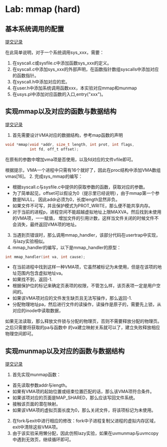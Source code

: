 # Lab: mmap (hard)
## 基本系统调用的配置
[提交记录](https://github.com/VictorHuu/ClassDesign-MIT6.S081Fork/commit/6f34eaa6db0029b15964510bc27ff1f963f567ca)

在此简单说明，对于一个系统调用sys_xxx，需要：

1. 在syscall.c或sysfile.c中添加函数sys_xxx的定义。
2. 在syscall.c中添加sys_xxx的外部声明，在函数指针数组syscalls中添加对应的函数指针。
3. 在syscall.h中添加对应的宏。
4. 在user.h中添加系统调用函数xxx，本实验对应mmap和munmap
5. 在usys.pl中添加对应函数的入口,entry("xxx")。

## 实现mmap以及对应的函数与数据结构
[提交记录](https://github.com/VictorHuu/ClassDesign-MIT6.S081Fork/commit/f06d1f08d44fb8cd3b4e416ed62326006f5f3439)

1. 首先需要设计VMA对应的数据结构，参考map函数的声明
```c
void *mmap(void *addr, size_t length, int prot, int flags,
           int fd, off_t offset);
```
在原有的参数中增加vma项是否使用，以及fd对应的文件vfile即可。

根据提示，VMA一个进程中只需有16个就好了，因此在proc结构中添加VMA数组vmas[16]。
2.  完成sys_mmap的编写：

- 根据syscall.c与sysfile.c中提供的获取参数的函数，获取对应的参数。
- 为了简单起见，offset可以假设为0（提示里已经说明），由于mmap第一个参数是NULL，
因此addr必须为0，长度length显然非负。
- 如果文件不可写，并且保护模式为PROT_WRITE，那么便不能共享内存。
- 对于当前的进程p，进程空间不能超越虚拟地址上限MAXVA，然后找到未使用的VMA项，一一赋值，
增加文件的引用计数，这样当文件关闭的时候文件不会消失，最终返回VMA项的地址。

 3. 当遇到页错误时，那么调用mmap_handler，该部分代码在usertrap中实现，与lazy实验相似。
 4. mmap_handler的编写，以下是mmap_handler的原型：
```c
int mmap_handler(int va, int cause);
```
- 在当前进程中找到这样一种VMA项，它虽然被标记为未使用，但是在该项的地址范围内包含虚拟地址va。
- 如果找不到，返回-1.
- 根据保护位的标记来确定页表项的权限，不管怎么样，该页表项一定是用户空间的。
- 如果该VMA项对应的文件发生缺页且无法写操作，那么返回-1.
- 分配物理地址pa，然后进行文件的读操作，读操作是原子的，需要先上锁，从对应的inode中读取数据，

如果无法读取，那么释放文件锁与分配的物理页，否则不需要释放分配的物理页。之后只需要将获取的pa与函数中
的va建立映射关系就可以了，建立失败释放相应物理空间即可。

## 实现munmap以及对应的函数与数据结构
[提交记录](https://github.com/VictorHuu/ClassDesign-MIT6.S081Fork/commit/730cc55a8f67835ea67bb3bd0ae8a8d23b301da4)

1. 首先实现munmap函数：
- 首先读取参数addr与length。
- 如果有VMA项的起始位置或结束位置匹配的话，那么该VMA项符合条件。
- 如果该项对应的页面是MAP_SHARED，那么应该写回文件系统。
- 接触该页面的潜在映射。
- 如果该VMA项的虚拟页面长度为0，那么关闭文件，将该项标记为未使用。
2. 在fork与exit中进行相应的修改：fork中子进程复制父进程的虚拟内存区域，exit中清除这些VMA项。
3. 由于该实验采用懒分配，因此仿照lazy实验，如果在uvmunmap与uvmcopy中遇到无效页，继续循环即可。
